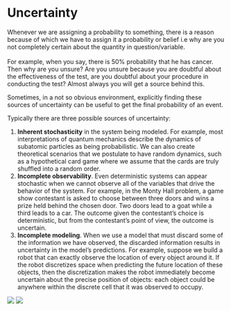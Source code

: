 # Uncertainty

Whenever we are assigning a probability to something, there is a reason because of which we have to assign it a probability or belief i.e why are you not completely certain about the quantity in question/variable. \
\
For example, when you say, there is 50% probability that he has cancer. Then why are you unsure? Are you unsure because you are doubtful about the effectiveness of the test, are you doubtful about your procedure in conducting the test? Almost always you will get a source behind this.&#x20;

Sometimes, in a not so obvious environment, explicitly finding these sources of uncertainty can be useful to get the final probability of an event.&#x20;

Typically there are  three possible sources of uncertainty:&#x20;

1. **Inherent stochasticity** in the system being modeled. For example, most interpretations of quantum mechanics describe the dynamics of subatomic particles as being probabilistic. We can also create theoretical scenarios that we postulate to have random dynamics, such as a hypothetical card game where we assume that the cards are truly shuffled into a random order.
2. **Incomplete observability**. Even deterministic systems can appear stochastic when we cannot observe all of the variables that drive the behavior of the system. For example, in the Monty Hall problem, a game show contestant is asked to choose between three doors and wins a prize held behind the chosen door. Two doors lead to a goat while a third leads to a car. The outcome given the contestant’s choice is deterministic, but from the contestant’s point of view, the outcome is uncertain.&#x20;
3. **Incomplete modeling**. When we use a model that must discard some of the information we have observed, the discarded information results in uncertainty in the model’s predictions. For example, suppose we build a robot that can exactly observe the location of every object around it. If the robot discretizes space when predicting the future location of these objects, then the discretization makes the robot immediately become uncertain about the precise position of objects: each object could be anywhere within the discrete cell that it was observed to occupy.

![](../.gitbook/assets/IMG\_20200721\_162909.jpg) ![](../.gitbook/assets/IMG\_20200721\_162929.jpg)
